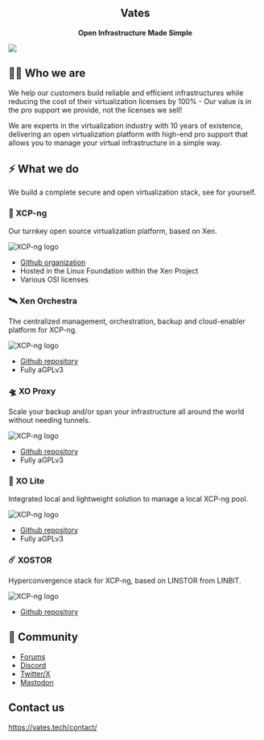 <h2 align="center"><b>Vates</b></h2>
<p align="center"><b>Open Infrastructure Made Simple</b></p>

![](https://repository-images.githubusercontent.com/710736815/395f8222-d465-4d9f-b452-f684c92fb172)

## 🧑‍🚀 Who we are

We help our customers build reliable and efficient infrastructures while reducing the cost of their virtualization licenses by 100% - Our value is in the pro support we provide, not the licenses we sell!

We are experts in the virtualization industry with 10 years of existence, delivering an open virtualization platform with high-end pro support that allows you to manage your virtual infrastructure in a simple way.

## ⚡ What we do

We build a complete secure and open virtualization stack, see for yourself.

### 🚀 XCP-ng

Our turnkey open source virtualization platform, based on Xen.

![XCP-ng logo](https://content.vates.tech/assets/productslogo/xcpng-logo.png)

* [Github organization](https://github.com/xcp-ng/)
* Hosted in the Linux Foundation within the Xen Project
* Various OSI licenses

### 🛰️ Xen Orchestra

The centralized management, orchestration, backup and cloud-enabler platform for XCP-ng.

![XCP-ng logo](https://content.vates.tech/assets/productslogo/xo-logo.png)

* [Github repository](https://github.com/vatesfr/xen-orchestra)
* Fully aGPLv3

### 🛸 XO Proxy

Scale your backup and/or span your infrastructure all around the world without needing tunnels.

![XCP-ng logo](https://content.vates.tech/assets/productslogo/xoproxy-logo.png)

* [Github repository](https://github.com/vatesfr/xen-orchestra)
* Fully aGPLv3

### 🔭 XO Lite

Integrated local and lightweight solution to manage a local XCP-ng pool.

![XCP-ng logo](https://content.vates.tech/assets/productslogo/xolite-logo.png)

* [Github repository](https://github.com/vatesfr/xen-orchestra)
* Fully aGPLv3

### ☄️ XOSTOR

Hyperconvergence stack for XCP-ng, based on LINSTOR from LINBIT.

![XCP-ng logo](https://content.vates.tech/assets/productslogo/xostor-logo.png)

* [Github repository](https://github.com/xcp-ng/sm/)

## 💬 Community

* [Forums](https://xcp-ng.org/forum)
* [Discord](https://discord.gg/wJkNv6Yqr7)
* [Twitter/X](https://twitter.com/vatesfr)
* [Mastodon](https://social.vates.tech/@vates)

## Contact us

https://vates.tech/contact/